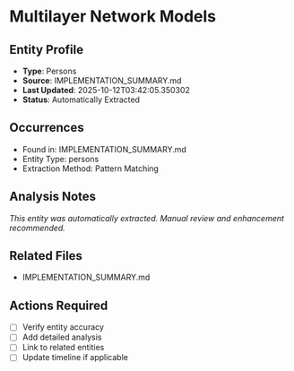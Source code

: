 # Multilayer Network Models

## Entity Profile
- **Type**: Persons
- **Source**: IMPLEMENTATION_SUMMARY.md
- **Last Updated**: 2025-10-12T03:42:05.350302
- **Status**: Automatically Extracted

## Occurrences
- Found in: IMPLEMENTATION_SUMMARY.md
- Entity Type: persons
- Extraction Method: Pattern Matching

## Analysis Notes
*This entity was automatically extracted. Manual review and enhancement recommended.*

## Related Files
- IMPLEMENTATION_SUMMARY.md

## Actions Required
- [ ] Verify entity accuracy
- [ ] Add detailed analysis
- [ ] Link to related entities
- [ ] Update timeline if applicable
